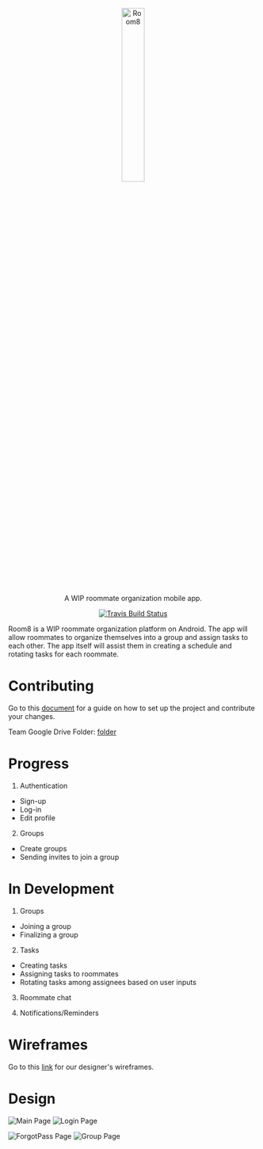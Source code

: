 <p align="center">
  <img src="/img/Room8LogoSquish.png" width="30%" alt="Room8"/>
</p>

<p align="center">
  A WIP roommate organization mobile app.
</p>

<p align="center">
  <a href="https://travis-ci.org/ubclaunchpad/Room8">
    <img src="https://travis-ci.com/ubclaunchpad/Room8.svg?branch=master"
      alt="Travis Build Status" />
  </a>
</p>

Room8 is a WIP roommate organization platform on Android. The app will allow roommates to organize themselves into a group and assign tasks to each other. The app itself will assist them in creating a schedule and rotating tasks for each roommate.

# Contributing

Go to this [document](https://docs.google.com/document/d/1CVaAKaMRLd4syWPMctv8GJbbIl-Sb4rZhWvvKKH_XtQ/edit) for a guide on how to set up the project and contribute your changes.

Team Google Drive Folder: [folder](https://drive.google.com/drive/folders/16reWL5_upOOyzsVwl5tIUWsOwNiytIKA)

# Progress
1. Authentication
  - Sign-up
  - Log-in
  - Edit profile

2. Groups
  - Create groups
  - Sending invites to join a group
  
# In Development
1. Groups
  - Joining a group
  - Finalizing a group

2. Tasks
  - Creating tasks
  - Assigning tasks to roommates
  - Rotating tasks among assignees based on user inputs
  
3. Roommate chat

4. Notifications/Reminders

# Wireframes

Go to this [link](https://www.figma.com/file/JEO6nLmGolGJdoW51rV5T33c/roommate-wireframes?node-id=0%3A1) for our designer's wireframes.

# Design

![Main Page](/img/room8design1.png "Main Page") ![Login Page](/img/room8design2.png "Login Page")

![ForgotPass Page](/img/room8design3.png "Forgot Pass Page") ![Group Page](/img/room8design4.png "Group Page")